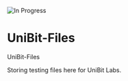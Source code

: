 ![In Progress](https://img.shields.io/badge/UNIBIT-In%20Progress-lightgrey.svg)
# UniBit-Files
UniBit-Files

Storing testing files here for UniBit Labs.
